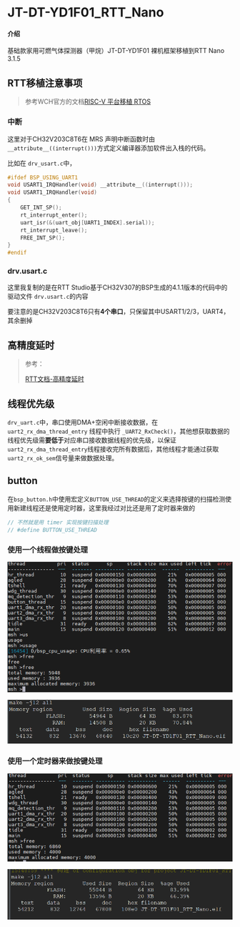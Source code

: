 # JT-DT-YD1F01_RTT_Nano

#### 介绍

基础款家用可燃气体探测器（甲烷）JT-DT-YD1F01 裸机框架移植到RTT Nano 3.1.5

## RTT移植注意事项

> 参考WCH官方的文档[RISC-V 平台移植 RTOS](https://gitee.com/SXDT-Embedded/JT-DT-YD1F01_RTT_Nano/blob/main/doc/RTOS%E7%A7%BB%E6%A4%8D%E5%88%B0RISC-V.pdf)

### 中断

这里对于CH32V203C8T6在 MRS 声明中断函数时由 `__attribute__((interrupt()))`方式定义编译器添加软件出入栈的代码。

比如在 `drv_usart.c`中，

```c
#ifdef BSP_USING_UART1
void USART1_IRQHandler(void) __attribute__((interrupt()));
void USART1_IRQHandler(void)
{
    GET_INT_SP();
    rt_interrupt_enter();
    uart_isr(&(uart_obj[UART1_INDEX].serial));
    rt_interrupt_leave();
    FREE_INT_SP();
}
#endif
```

### drv.usart.c

这里我复制的是在RTT Studio基于CH32V307的BSP生成的4.1.1版本的代码中的驱动文件 `drv.usart.c`的内容

要注意的是CH32V203C8T6只有**4个串口**，只保留其中USART1/2/3，UART4，其余删掉

## 高精度延时

> 参考：
>
> [RTT文档-高精度延时](https://www.rt-thread.org/document/site/#/rt-thread-version/rt-thread-standard/programming-manual/timer/timer?id=高精度延时)




## 线程优先级

`drv_uart.c`中，串口使用DMA+空闲中断接收数据，在 `uart2_rx_dma_thread_entry` 线程中执行 `_UART2_RxCheck()`，其他想获取数据的线程优先级需**要低于**对应串口接收数据线程的优先级，以保证 `uart2_rx_dma_thread_entry`线程接收完所有数据后，其他线程才能通过获取 `uart2_rx_ok_sem`信号量来做数据处理。



## button

在`bsp_button.h`中使用宏定义`BUTTON_USE_THREAD`的定义来选择按键的扫描检测使用新建线程还是使用定时器，这里我经过对比还是用了定时器来做的

```c
// 不然就是用 timer 实现按键扫描处理
// #define BUTTON_USE_THREAD
```

### 使用一个线程做按键处理

![image-20230804155446677](image/image-20230804155446677.png)

![image-20230804155457152](image/image-20230804155457152.png)

### 使用一个定时器来做按键处理

![image-20230804155548242](image/image-20230804155548242.png)

![image-20230804155555526](image/image-20230804155555526.png)
